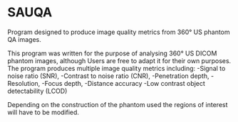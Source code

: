 # SAUQA
Program designed to produce image quality metrics from  360° US phantom QA images.

This program was written for the purpose of analysing 360° US DICOM phantom images, although Users are free to adapt it for their own purposes.  The program produces multiple image quality metrics including:
-Signal to noise ratio (SNR), 
-Contrast to noise ratio (CNR), 
-Penetration depth, 
-Resolution, 
-Focus depth, 
-Distance accuracy
-Low contrast object detectability (LCOD)

Depending on the construction of the phantom used the regions of interest will have to be modified.
